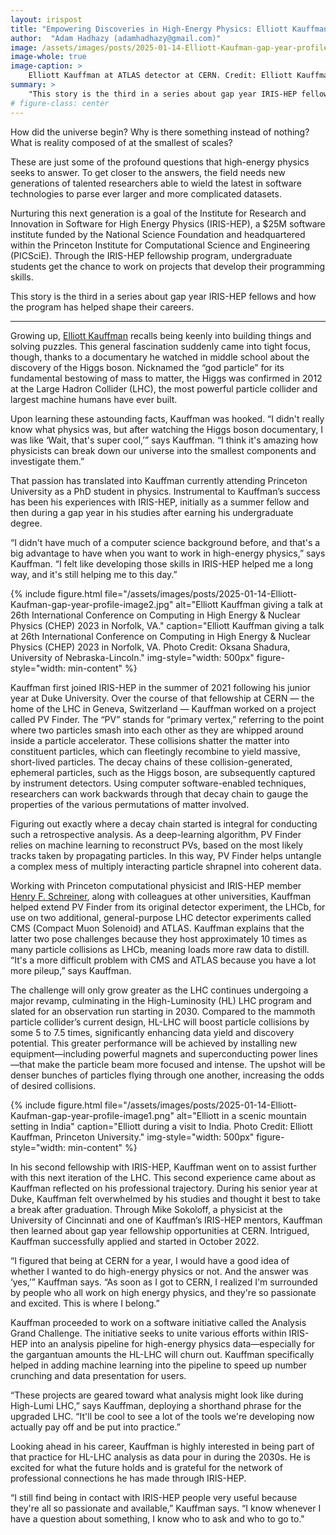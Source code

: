 ```yaml
---
layout: irispost
title: "Empowering Discoveries in High-Energy Physics: Elliott Kauffman and IRIS-HEP"
author:  "Adam Hadhazy (adamhadhazy@gmail.com)"
image: /assets/images/posts/2025-01-14-Elliott-Kaufman-gap-year-profile-image3.png
image-whole: true
image-caption: >
    Elliott Kauffman at ATLAS detector at CERN. Credit: Elliott Kauffman, Princeton University
summary: >
    "This story is the third in a series about gap year IRIS-HEP fellows and how the program has helped shape their careers."
# figure-class: center
---
```

How did the universe begin? Why is there something instead of nothing? What is reality composed of at the smallest of scales?

These are just some of the profound questions that high-energy physics seeks to answer. To get closer to the answers, the field needs new generations of talented researchers able to wield the latest in software technologies to parse ever larger and more complicated datasets.

Nurturing this next generation is a goal of the Institute for Research and Innovation in Software for High Energy Physics (IRIS-HEP), a $25M software institute funded by the National Science Foundation and headquartered within the Princeton Institute for Computational Science and Engineering (PICSciE). Through the IRIS-HEP fellowship program, undergraduate students get the chance to work on projects that develop their programming skills.

This story is the third in a series about gap year IRIS-HEP fellows and how the program has helped shape their careers.

*****

Growing up, [Elliott Kauffman](https://phy.princeton.edu/people/elliott-kauffman&sa=D&source=editors&ust=1736887036862428&usg=AOvVaw0Hes_fFeI7agXoHEuP1iyP) recalls being keenly into building things and solving puzzles. This general fascination suddenly came into tight focus, though, thanks to a documentary he watched in middle school about the discovery of the Higgs boson. Nicknamed the “god particle” for its fundamental bestowing of mass to matter, the Higgs was confirmed in 2012 at the Large Hadron Collider (LHC), the most powerful particle collider and largest machine humans have ever built.

Upon learning these astounding facts, Kauffman was hooked. “I didn't really know what physics was, but after watching the Higgs boson documentary, I was like ‘Wait, that's super cool,’” says Kauffman. “I think it's amazing how physicists can break down our universe into the smallest components and investigate them.”

That passion has translated into Kauffman currently attending Princeton University as a PhD student in physics. Instrumental to Kauffman’s success has been his experiences with IRIS-HEP, initially as a summer fellow and then during a gap year in his studies after earning his undergraduate degree.

“I didn't have much of a computer science background before, and that's a big advantage to have when you want to work in high-energy physics,” says Kauffman. “I felt like developing those skills in IRIS-HEP helped me a long way, and it's still helping me to this day.”

{% include figure.html
    file="/assets/images/posts/2025-01-14-Elliott-Kaufman-gap-year-profile-image2.jpg"
    alt="Elliott Kauffman giving a talk at 26th International Conference on Computing in High Energy & Nuclear Physics (CHEP) 2023 in Norfolk, VA."
    caption="Elliott Kauffman giving a talk at 26th International Conference on Computing in High Energy & Nuclear Physics (CHEP) 2023 in Norfolk, VA. Photo Credit: Oksana Shadura, University of Nebraska-Lincoln."
    img-style="width: 500px"
    figure-style="width: min-content"
%}

Kauffman first joined IRIS-HEP in the summer of 2021 following his junior year at Duke University. Over the course of that fellowship at CERN — the home of the LHC in Geneva, Switzerland — Kauffman worked on a project called PV Finder. The “PV” stands for “primary vertex,” referring to the point where two particles smash into each other as they are whipped around inside a particle accelerator. These collisions shatter the matter into constituent particles, which can fleetingly recombine to yield massive, short-lived particles. The decay chains of these collision-generated, ephemeral particles, such as the Higgs boson, are subsequently captured by instrument detectors. Using computer software-enabled techniques, researchers can work backwards through that decay chain to gauge the properties of the various permutations of matter involved.

Figuring out exactly where a decay chain started is integral for conducting such a retrospective analysis. As a deep-learning algorithm, PV Finder relies on machine learning to reconstruct PVs, based on the most likely tracks taken by propagating particles. In this way, PV Finder helps untangle a complex mess of multiply interacting particle shrapnel into coherent data.

Working with Princeton computational physicist and IRIS-HEP member [Henry F. Schreiner](https://researchcomputing.princeton.edu/about/people-directory/henry-f-schreiner&sa=D&source=editors&ust=1736887036865244&usg=AOvVaw2hSoRATBZr_t00S-CP7Fec), along with colleagues at other universities, Kauffman helped extend PV Finder from its original detector experiment, the LHCb, for use on two additional, general-purpose LHC detector experiments called CMS (Compact Muon Solenoid) and ATLAS. Kauffman explains that the latter two pose challenges because they host approximately 10 times as many particle collisions as LHCb, meaning loads more raw data to distill. “It's a more difficult problem with CMS and ATLAS because you have a lot more pileup,” says Kauffman.

The challenge will only grow greater as the LHC continues undergoing a major revamp, culminating in the High-Luminosity (HL) LHC program and slated for an observation run starting in 2030. Compared to the mammoth particle collider’s current design, HL-LHC will boost particle collisions by some 5 to 7.5 times, significantly enhancing data yield and discovery potential. This greater performance will be achieved by installing new equipment—including powerful magnets and superconducting power lines—that make the particle beam more focused and intense. The upshot will be denser bunches of particles flying through one another, increasing the odds of desired collisions.

{% include figure.html
    file="/assets/images/posts/2025-01-14-Elliott-Kaufman-gap-year-profile-image1.png"
    alt="Elliott in a scenic mountain setting in India"
    caption="Elliott during a visit to India. Photo Credit: Elliott Kauffman, Princeton University."
    img-style="width: 500px"
    figure-style="width: min-content"
%}

In his second fellowship with IRIS-HEP, Kauffman went on to assist further with this next iteration of the LHC. This second experience came about as Kauffman reflected on his professional trajectory. During his senior year at Duke, Kauffman felt overwhelmed by his studies and thought it best to take a break after graduation. Through Mike Sokoloff, a physicist at the University of Cincinnati and one of Kauffman’s IRIS-HEP mentors, Kauffman then learned about gap year fellowship opportunities at CERN. Intrigued, Kauffman successfully applied and started in October 2022.

“I figured that being at CERN for a year, I would have a good idea of whether I wanted to do high-energy physics or not. And the answer was ‘yes,’” Kauffman says. “As soon as I got to CERN, I realized I'm surrounded by people who all work on high energy physics, and they're so passionate and excited. This is where I belong.”

Kauffman proceeded to work on a software initiative called the Analysis Grand Challenge. The initiative seeks to unite various efforts within IRIS-HEP into an analysis pipeline for high-energy physics data—especially for the gargantuan amounts the HL-LHC will churn out. Kauffman specifically helped in adding machine learning into the pipeline to speed up number crunching and data presentation for users.

“These projects are geared toward what analysis might look like during High-Lumi LHC,” says Kauffman, deploying a shorthand phrase for the upgraded LHC. “It'll be cool to see a lot of the tools we're developing now actually pay off and be put into practice.”

Looking ahead in his career, Kauffman is highly interested in being part of that practice for HL-LHC analysis as data pour in during the 2030s. He is excited for what the future holds and is grateful for the network of professional connections he has made through IRIS-HEP.

“I still find being in contact with IRIS-HEP people very useful because they're all so passionate and available,” Kauffman says. “I know whenever I have a question about something, I know who to ask and who to go to."
